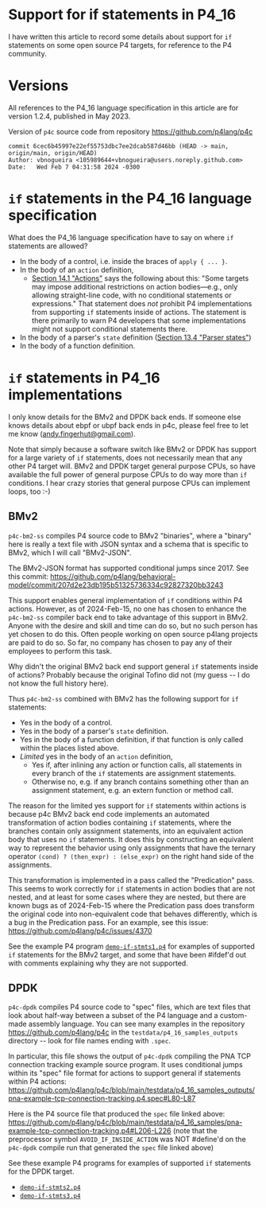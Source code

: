 # Support for if statements in P4_16

I have written this article to record some details about support for
`if` statements on some open source P4 targets, for reference to the
P4 community.


# Versions

All references to the P4_16 language specification in this article are
for version 1.2.4, published in May 2023.

Version of `p4c` source code from repository
https://github.com/p4lang/p4c

```
commit 6cec6b45997e22ef55753dbc7ee2dcab587d46bb (HEAD -> main, origin/main, origin/HEAD)
Author: vbnogueira <105989644+vbnogueira@users.noreply.github.com>
Date:   Wed Feb 7 04:31:58 2024 -0300
```


# `if` statements in the P4_16 language specification

What does the P4_16 language specification have to say on where `if`
statements are allowed?

+ In the body of a control, i.e. inside the braces of `apply { ... }`.
+ In the body of an `action` definition, 
  + [Section 14.1
    "Actions"](https://staging.p4.org/p4-spec/docs/P4-16-v1.2.4.html?_ga=2.249461122.469016943.1708037003-1897260381.1705352543&_gl=1*1eqib7i*_ga*MTg5NzI2MDM4MS4xNzA1MzUyNTQz*_ga_FW0Q4274RH*MTcwODAzNzAwMi4xNS4xLjE3MDgwMzcwMDMuMC4wLjA.*_ga_VXXZD2250K*MTcwODAzNzAwMi4xNS4xLjE3MDgwMzcwMDMuMC4wLjA.#sec-actions)
    says the following about this: "Some targets may impose additional
    restrictions on action bodies—e.g., only allowing straight-line
    code, with no conditional statements or expressions."  That
    statement does _not_ prohibit P4 implementations from supporting
    `if` statements inside of actions.  The statement is there
    primarily to warn P4 developers that some implementations might
    not support conditional statements there.
+ In the body of a parser's `state` definition ([Section 13.4 "Parser
  states"](https://staging.p4.org/p4-spec/docs/P4-16-v1.2.4.html?_ga=2.249461122.469016943.1708037003-1897260381.1705352543&_gl=1*1eqib7i*_ga*MTg5NzI2MDM4MS4xNzA1MzUyNTQz*_ga_FW0Q4274RH*MTcwODAzNzAwMi4xNS4xLjE3MDgwMzcwMDMuMC4wLjA.*_ga_VXXZD2250K*MTcwODAzNzAwMi4xNS4xLjE3MDgwMzcwMDMuMC4wLjA.#sec-parser-state-stmt))
+ In the body of a function definition.


# `if` statements in P4_16 implementations

I only know details for the BMv2 and DPDK back ends.  If someone else
knows details about ebpf or ubpf back ends in p4c, please feel free to
let me know (andy.fingerhut@gmail.com).

Note that simply because a software switch like BMv2 or DPDK has
support for a large variety of `if` statements, does not necessarily
mean that any other P4 target will.  BMv2 and DPDK target general
purpose CPUs, so have available the full power of general purpose CPUs
to do way more than `if` conditions.  I hear crazy stories that
general purpose CPUs can implement loops, too :-)


## BMv2

`p4c-bm2-ss` compiles P4 source code to BMv2 "binaries", where a
"binary" here is really a text file with JSON syntax and a schema that
is specific to BMv2, which I will call "BMv2-JSON".

The BMv2-JSON format has supported conditional jumps since 2017.  See
this commit:
https://github.com/p4lang/behavioral-model/commit/207d2e23db195b51325736334c92827320bb3243

This support enables general implementation of `if` conditions within
P4 actions.  However, as of 2024-Feb-15, no one has chosen to enhance
the `p4c-bm2-ss` compiler back end to take advantage of this support
in BMv2.  Anyone with the desire and skill and time can do so, but no
such person has yet chosen to do this.  Often people working on open
source p4lang projects are paid to do so.  So far, no company has
chosen to pay any of their employees to perform this task.

Why didn't the original BMv2 back end support general `if` statements
inside of actions?  Probably because the original Tofino did not (my
guess -- I do not know the full history here).

Thus `p4c-bm2-ss` combined with BMv2 has the following support for
`if` statements:

+ Yes in the body of a control.
+ Yes in the body of a parser's `state` definition.
+ Yes in the body of a function definition, if that function is only
  called within the places listed above.
+ _Limited_ yes in the body of an `action` definition,
  + Yes if, after inlining any action or function calls, all
    statements in every branch of the `if` statements are assignment
    statements.
  + Otherwise no, e.g. if any branch contains something other than an
    assignment statement, e.g. an extern function or method call.

The reason for the limited yes support for `if` statements within
actions is because p4c BMv2 back end code implements an automated
transformation of action bodies containing `if` statements, where the
branches contain only assignment statements, into an equivalent action
body that uses no `if` statements.  It does this by constructing an
equivalent way to represent the behavior using only assignments that
have the ternary operator `(cond) ? (then_expr) : (else_expr)` on the
right hand side of the assignments.

This transformation is implemented in a pass called the "Predication"
pass.  This seems to work correctly for `if` statements in action
bodies that are not nested, and at least for some cases where they are
nested, but there are known bugs as of 2024-Feb-15 where the
Predication pass does transform the original code into non-equivalent
code that behaves differently, which is a bug in the Predication pass.
For an example, see this issue:
https://github.com/p4lang/p4c/issues/4370

See the example P4 program
[`demo-if-stmts1.p4`](../demo-if-stmts/demo-if-stmts1.p4) for examples
of supported `if` statements for the BMv2 target, and some that have
been #ifdef'd out with comments explaining why they are not supported.


## DPDK

`p4c-dpdk` compiles P4 source code to "spec" files, which are text
files that look about half-way between a subset of the P4 language and
a custom-made assembly language.  You can see many examples in the
repository https://github.com/p4lang/p4c in the
`testdata/p4_16_samples_outputs` directory -- look for file names
ending with `.spec`.

In particular, this file shows the output of `p4c-dpdk` compiling the
PNA TCP connection tracking example source program.  It uses
conditional jumps within its "spec" file format for actions to support
general if statements within P4 actions:
https://github.com/p4lang/p4c/blob/main/testdata/p4_16_samples_outputs/pna-example-tcp-connection-tracking.p4.spec#L80-L87

Here is the P4 source file that produced the `spec` file linked
above:
https://github.com/p4lang/p4c/blob/main/testdata/p4_16_samples/pna-example-tcp-connection-tracking.p4#L206-L226
(note that the preprocessor symbol `AVOID_IF_INSIDE_ACTION` was NOT
#define'd on the `p4c-dpdk` compile run that generated the `spec` file
linked above)

See these example P4 programs for examples of supported `if`
statements for the DPDK target.

+ [`demo-if-stmts2.p4`](../demo-if-stmts/demo-if-stmts2.p4)
+ [`demo-if-stmts3.p4`](../demo-if-stmts/demo-if-stmts3.p4)

